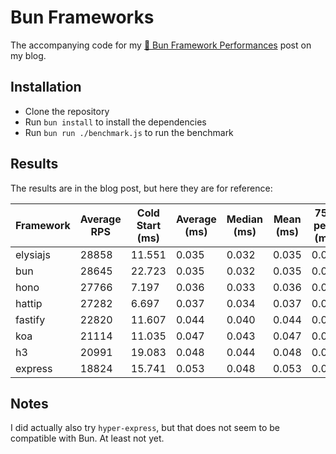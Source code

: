 # Bun Frameworks

The accompanying code for my [🧄 Bun Framework Performances](https://bobalazek.com/blog/0004-bun-frameworks) post on my blog.

## Installation

* Clone the repository
* Run `bun install` to install the dependencies
* Run `bun run ./benchmark.js` to run the benchmark

## Results

The results are in the blog post, but here they are for reference:

| Framework | Average RPS | Cold Start (ms) | Average (ms) | Median (ms) | Mean (ms) | 75th perc. (ms) | 95th perc. (ms) | 99th perc. (ms) | SD (ms) |
| --- | --- | --- | --- | --- | --- | --- | --- | --- | --- |
| elysiajs | 28858 | 11.551 | 0.035 | 0.032 | 0.035 | 0.035 | 0.043 | 0.068 | 0.024 |
| bun | 28645 | 22.723 | 0.035 | 0.032 | 0.035 | 0.035 | 0.044 | 0.070 | 0.024 |
| hono | 27766 | 7.197 | 0.036 | 0.033 | 0.036 | 0.036 | 0.046 | 0.079 | 0.024 |
| hattip | 27282 | 6.697 | 0.037 | 0.034 | 0.037 | 0.037 | 0.045 | 0.072 | 0.028 |
| fastify | 22820 | 11.607 | 0.044 | 0.040 | 0.044 | 0.043 | 0.054 | 0.086 | 0.041 |
| koa | 21114 | 11.035 | 0.047 | 0.043 | 0.047 | 0.046 | 0.059 | 0.090 | 0.046 |
| h3 | 20991 | 19.083 | 0.048 | 0.044 | 0.048 | 0.047 | 0.060 | 0.089 | 0.036 |
| express | 18824 | 15.741 | 0.053 | 0.048 | 0.053 | 0.052 | 0.065 | 0.098 | 0.049 |

## Notes

I did actually also try `hyper-express`, but that does not seem to be compatible with Bun. At least not yet.
